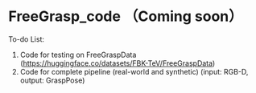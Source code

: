 # FreeGrasp_code （Coming soon）
To-do List:
1. Code for testing on FreeGraspData (https://huggingface.co/datasets/FBK-TeV/FreeGraspData)
2. Code for complete pipeline (real-world and synthetic) (input: RGB-D, output: GraspPose)
